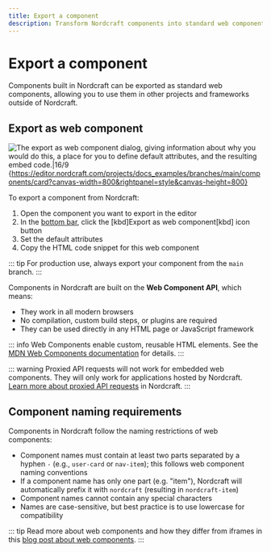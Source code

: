 ```yaml
---
title: Export a component
description: Transform Nordcraft components into standard web components for use in external projects, with naming and configuration options.
---
```


# Export a component

Components built in Nordcraft can be exported as standard web components, allowing you to use them in other projects and frameworks outside of Nordcraft.

## Export as web component

![The export as web component dialog, giving information about why you would do this, a place for you to define default attributes, and the resulting embed code.|16/9](export-a-component.webp 'Export a component'){https://editor.nordcraft.com/projects/docs_examples/branches/main/components/card?canvas-width=800&rightpanel=style&canvas-height=800}

To export a component from Nordcraft:

1. Open the component you want to export in the editor
2. In the [bottom bar](/the-editor/bottom-bar), click the [kbd]Export as web component[kbd] icon button
3. Set the default attributes
4. Copy the HTML code snippet for this web component

::: tip
For production use, always export your component from the `main` branch.
:::

Components in Nordcraft are built on the **Web Component API**, which means:

- They work in all modern browsers
- No compilation, custom build steps, or plugins are required
- They can be used directly in any HTML page or JavaScript framework

::: info
Web Components enable custom, reusable HTML elements. See the [MDN Web Components documentation](https://developer.mozilla.org/en-US/docs/Web/API/Web_components) for details.
:::

::: warning
Proxied API requests will not work for embedded web components. They will only work for applications hosted by Nordcraft. [Learn more about proxied API requests](/connecting-data/advanced-api-features#proxy-request) in Nordcraft.
:::

## Component naming requirements

Components in Nordcraft follow the naming restrictions of web components:

- Component names must contain at least two parts separated by a hyphen `-` (e.g., `user-card` or `nav-item`); this follows web component naming conventions
- If a component name has only one part (e.g. "item"), Nordcraft will automatically prefix it with `nordcraft` (resulting in `nordcraft-item`)
- Component names cannot contain any special characters
- Names are case-sensitive, but best practice is to use lowercase for compatibility

::: tip
Read more about web components and how they differ from iframes in this [blog post about web components](https://blog.nordcraft.com/built-in-nordcraft-exported-to-webflow).
:::
